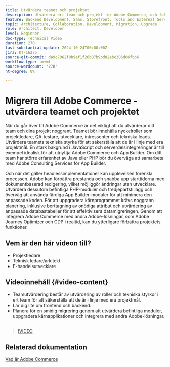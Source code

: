 ```yaml
---
title: Utvärdera teamet och projektet
description: Utvärdera ert team och projekt för Adobe Commerce, och fokusera på roller, tekniska styrkor, frontend och backend för en lyckad migrering.
feature: Backend Development, Saas, Storefront, Tools and External Services
topic: Architecture, Collaboration, Development, Migration, Upgrade
role: Architect, Developer
level: Beginner
doc-type: Technical Video
duration: 270
last-substantial-update: 2024-10-24T00:00:00Z
jira: KT-16275
source-git-commit: da9c7062f0b9ef1f26b07b9bd02abc306d06fbb6
workflow-type: tm+mt
source-wordcount: '278'
ht-degree: 0%

---
```



# Migrera till Adobe Commerce - utvärdera teamet och projektet

När du går över till Adobe Commerce är det viktigt att du utvärderar ditt team och dina projekt noggrant. Teamet bör innehålla nyckelroller som projektledare, QA-testare, utvecklare, intressenter och tekniska leads. Utvärdera teamets tekniska styrka för att säkerställa att de är i linje med era projektmål. En stark bakgrund i JavaScript och serverdelsintegreringar är till exempel idealisk för att utnyttja Adobe Commerce och App Builder. Om ditt team har större erfarenhet av Java eller PHP bör du överväga att samarbeta med Adobe Consulting Services för App Builder.

Och när det gäller headlessimplementationer kan upplevelsen förenkla processen. Adobe kan förbättra prestanda och snabba upp starttiderna med dokumentbaserad redigering, vilket möjliggör ändringar utan utvecklare. Utvärdera dessutom befintliga PHP-moduler och tredjepartstillägg och överväg att använda färdiga App Builder-moduler för att minimera den anpassade koden. För att uppgradera kärnprogrammet krävs noggrann planering, inklusive borttagning av onödiga attribut och utvärdering av anpassade databastabeller för att effektivisera datamigreringen. Genom att integrera Adobe Commerce med andra Adobe-lösningar, som Adobe Journey Optimizer och CDP i realtid, kan du ytterligare förbättra projektets funktioner.

## Vem är den här videon till?

* Projektledare
* Teknisk ledare/arkitekt
* E-handelsutvecklare

## Videoinnehåll {#video-content}

* Teamutvärdering består av utvärdering av roller och tekniska styrkor i ert team för att säkerställa att de är i linje med era projektmål.
* Lär dig lite om frontend och backend.
* Planera för en smidig migrering genom att utvärdera befintliga moduler, uppgradera kärnapplikationer och integrera med andra Adobe-lösningar.
 
>[!VIDEO](https://video.tv.adobe.com/v/3435682/?learn=on)

## Relaterad dokumentation

[Vad är Adobe Commerce](https://experienceleague.adobe.com/sv/docs/commerce-admin/start/about)
